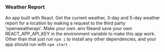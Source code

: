 ### Weather Report
An app built with React. Get the current weather, 3-day and 5-day weather report for a location by making a request to the third party 'openweatherapi'. Make your own .env fileand save your own REACT_APP_API_KEY in the environment variable to make this app work. Other than that just run ` npm i ` to install any other dependencies, and your app should run with ` npm start ` .
